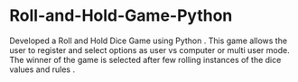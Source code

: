 # Roll-and-Hold-Game-Python
Developed a Roll and Hold Dice Game using Python . This game allows the user to register and select options as user vs computer or multi user mode. The winner of the game is selected after few rolling instances of the dice values and rules . 
